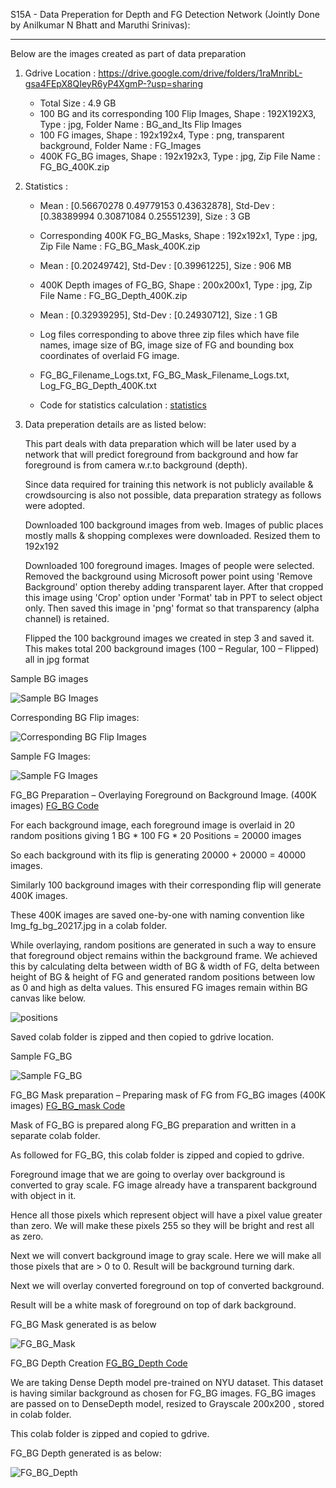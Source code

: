 S15A - Data Preperation for Depth and FG Detection Network (Jointly Done by Anilkumar N Bhatt and Maruthi Srinivas):

------------------------------------

Below are the images created as part of data preparation

1) Gdrive Location : https://drive.google.com/drive/folders/1raMnribL-gsa4FEpX8QIeyR6yP4XgmP-?usp=sharing
   - Total Size : 4.9 GB
   - 100 BG and its corresponding 100 Flip Images, Shape : 192X192X3, Type : jpg, Folder Name : BG_and_Its Flip Images
   - 100 FG images, Shape : 192x192x4, Type : png, transparent background, Folder Name : FG_Images
   - 400K FG_BG images, Shape : 192x192x3, Type : jpg, Zip File Name : FG_BG_400K.zip

2) Statistics :
   - Mean : [0.56670278 0.49779153 0.43632878], Std-Dev : [0.38389994 0.30871084 0.25551239], Size : 3 GB
   - Corresponding 400K FG_BG_Masks, Shape : 192x192x1, Type : jpg, Zip File Name : FG_BG_Mask_400K.zip
   - Mean : [0.20249742], Std-Dev : [0.39961225], Size : 906 MB
   - 400K Depth images of FG_BG, Shape : 200x200x1, Type : jpg, Zip File Name : FG_BG_Depth_400K.zip
   - Mean : [0.32939295], Std-Dev : [0.24930712], Size : 1 GB

   - Log files corresponding to above three zip files which have file names, image size of BG, image size of FG and bounding box coordinates of overlaid FG image.

   - FG_BG_Filename_Logs.txt, FG_BG_Mask_Filename_Logs.txt, Log_FG_BG_Depth_400K.txt

   - Code for statistics calculation :            [statistics](https://github.com/mmaruthi/EVA4P1_S15A_Depth_FG_Detection_DataPrep/blob/master/Statistics_FG_BG_Mask_Depth.ipynb)

3) Data preperation details are as listed below:

   This part deals with data preparation which will be later used by a network that will predict foreground from background and how far foreground is from camera w.r.to background (depth).

    Since data required for training this network is not publicly available & crowdsourcing is also not possible, data preparation strategy as follows were adopted.

    Downloaded 100 background images from web. Images of public places mostly malls & shopping complexes were downloaded. Resized them to 192x192

     Downloaded 100 foreground images. Images of people were selected. Removed the background using Microsoft power point using 'Remove Background' option thereby adding transparent layer. After that cropped this image using 'Crop' option under 'Format' tab in PPT to select object only. Then saved this image in 'png' format so that transparency (alpha channel) is retained.

     Flipped the 100 background images we created in step 3 and saved it. This makes total 200 background images (100 – Regular, 100 – Flipped) all in jpg format

Sample BG images

![Sample BG Images](https://github.com/mmaruthi/EVA4P1_S15A_Depth_FG_Detection_DataPrep/blob/master/Images_For_ReadMe/BG_Sample10.png)

Corresponding BG Flip images:

![Corresponding BG Flip Images](https://github.com/mmaruthi/EVA4P1_S15A_Depth_FG_Detection_DataPrep/blob/master/Images_For_ReadMe/BG_Flip_Sample10.png)

Sample FG Images:

![Sample FG Images](https://github.com/mmaruthi/EVA4P1_S15A_Depth_FG_Detection_DataPrep/blob/master/Images_For_ReadMe/FG_Sample10.png)

FG_BG Preparation – Overlaying Foreground on Background Image. (400K images)
[FG_BG Code](https://github.com/mmaruthi/EVA4P1_S15A_Depth_FG_Detection/blob/master/EVA4P1_S15_DataPrep_V1.ipynb)

For each background image, each foreground image is overlaid in 20 random positions giving 1 BG * 100 FG * 20 Positions = 20000 images

So each background with its flip is generating 20000 + 20000 = 40000 images.

Similarly 100 background images with their corresponding flip will generate 400K images.

These 400K images are saved one-by-one with naming convention like Img_fg_bg_20217.jpg in a colab folder.

While overlaying, random positions are generated in such a way to ensure that foreground object remains within the background frame. We achieved this by calculating delta between width of BG & width of FG, delta between height of BG & height of FG and generated random positions between low as 0 and high as delta values. This ensured FG images remain within BG canvas like below.

![positions](https://github.com/mmaruthi/EVA4P1_S15A_Depth_FG_Detection_DataPrep/blob/master/Images_For_ReadMe/Random_Positions.png)

Saved colab folder is zipped and then copied to gdrive location.

Sample FG_BG 

![Sample FG_BG](https://github.com/mmaruthi/EVA4P1_S15A_Depth_FG_Detection_DataPrep/blob/master/Images_For_ReadMe/FG_BG_Sample10.png)

FG_BG Mask preparation – Preparing mask of FG from FG_BG images (400K images)
[FG_BG_mask Code](https://github.com/anilbhatt1/EVA4P1_S15A_Depth_FG_Detection/blob/master/EVA4P1_S15_DataPrep_V1.ipynb)

Mask of FG_BG is prepared along FG_BG preparation and written in a separate colab folder.

As followed for FG_BG, this colab folder is zipped and copied to gdrive.

Foreground image that we are going to overlay over background is converted to gray scale. FG image already have a transparent background with object in it.

Hence all those pixels which represent object will have a pixel value greater than zero. We will make these pixels 255 so they will be bright and rest all as zero.

Next we will convert background image to gray scale. Here we will make all those pixels that are > 0 to 0. Result will be background turning dark.

Next we will overlay converted foreground on top of converted background.

Result will be a white mask of foreground on top of dark background.

FG_BG Mask generated is as below

![FG_BG_Mask](https://github.com/mmaruthi/EVA4P1_S15A_Depth_FG_Detection_DataPrep/blob/master/Images_For_ReadMe/FG_BG_Mask_Sample10.png)

FG_BG Depth Creation
[FG_BG_Depth Code](https://github.com/mmaruthi/EVA4P1_S15A_Depth_FG_Detection/blob/master/EVA4P1_S15_DepthCreation_V1.ipynb)

We are taking Dense Depth model pre-trained on NYU dataset. This dataset is having similar background as chosen for FG_BG images.
FG_BG images are passed on to DenseDepth model, resized to Grayscale 200x200 , stored in colab folder.

This colab folder is zipped and copied to gdrive.

FG_BG Depth generated is as below:

![FG_BG_Depth](https://github.com/mmaruthi/EVA4P1_S15A_Depth_FG_Detection_DataPrep/blob/master/Images_For_ReadMe/FG_BG_Depth_Sample10.png)



